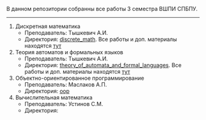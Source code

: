 В данном репозитории собранны все работы 3 семестра ВШПИ СПБПУ. 

<hr>

  
1. Дискретная математика
   * Преподаватель: Тышкевич А.И.
   * Директория: [discrete_math](https://github.com/ksuhangit/03_sem_sbpstu/tree/main/discrete_math). Все работы и доп. материалы находятся [тут](https://disk.yandex.ru/d/EOLshCuxf0d3Vg)
2. Теория автоматов и формальных языков
   * Преподаватель: Тышкевич А.И.
   * Директория: [theory_of_automata_and_formal_languages](https://github.com/ksuhangit/03_sem_sbpstu/tree/main/theory_of_automata_and_formal_languages). Все работы и доп. материалы находятся [тут](https://disk.yandex.ru/d/Uelb_nMVtNCAkA)
3. Объектно-ориентированное программирование
   * Преподаватель: Маслаков А.П.
   * Директория: [oop](https://github.com/ksuhangit/03_sem_sbpstu/tree/main/oop)
4. Вычислительная математика
   * Преподаватель: Устинов С.М.
   * Директория:
